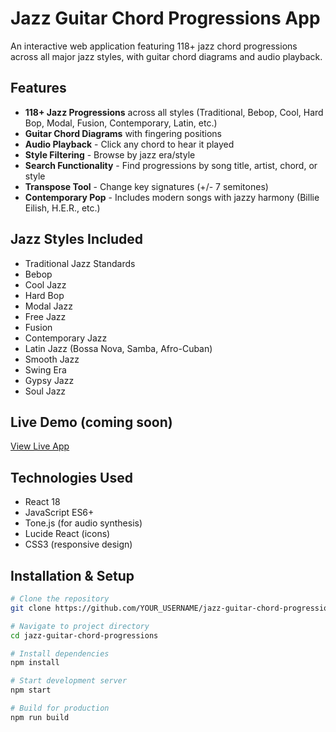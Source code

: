 # Jazz Guitar Chord Progressions App
An interactive web application featuring 118+ jazz chord progressions across all major jazz styles, with guitar chord diagrams and audio playback.

##  Features

- **118+ Jazz Progressions** across all styles (Traditional, Bebop, Cool, Hard Bop, Modal, Fusion, Contemporary, Latin, etc.)
- **Guitar Chord Diagrams** with fingering positions
- **Audio Playback** - Click any chord to hear it played
- **Style Filtering** - Browse by jazz era/style
- **Search Functionality** - Find progressions by song title, artist, chord, or style
- **Transpose Tool** - Change key signatures (+/- 7 semitones)
- **Contemporary Pop** - Includes modern songs with jazzy harmony (Billie Eilish, H.E.R., etc.)

## Jazz Styles Included

- Traditional Jazz Standards
- Bebop
- Cool Jazz  
- Hard Bop
- Modal Jazz
- Free Jazz
- Fusion
- Contemporary Jazz
- Latin Jazz (Bossa Nova, Samba, Afro-Cuban)
- Smooth Jazz
- Swing Era
- Gypsy Jazz
- Soul Jazz

## Live Demo (coming soon)

[View Live App](https://your-username.github.io/jazz-guitar-chord-progressions)

##  Technologies Used

- React 18
- JavaScript ES6+
- Tone.js (for audio synthesis)
- Lucide React (icons)
- CSS3 (responsive design)

## Installation & Setup

```bash
# Clone the repository
git clone https://github.com/YOUR_USERNAME/jazz-guitar-chord-progressions.git

# Navigate to project directory
cd jazz-guitar-chord-progressions

# Install dependencies
npm install

# Start development server
npm start

# Build for production
npm run build